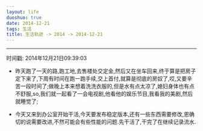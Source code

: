 ```yaml
---
layout: life
duoshuo: true
date: 2014-12-21
tags: 生活
title: 生活轨迹 -> 2014 -> 2014-12-21
---
```


******

时间戳: 2014年12月21日09:39:03

*  昨天跑了一天的路,跑工地,去售楼处交定金,然后又在坐车回来,终于算是把房子定下来了,下周有时间在跑一跑手续,交上首付,就算是彻底的房奴了,哎,又要辛苦一段时间了;做晚上本来想着洗洗衣服的,但是水有点太凉了,媳妇身体也有点不舒服,so,我们就一起看了一会电视剧,他看他的娱乐节目,我看我的美剧,然后就睡觉了;

*  今天又来到办公室开始干活,今天要发布稳定版本,还有一些东西需要修改,恩确切的说需要改进,不然可能会有些性能的问题.先干活了,干完了在继续记录流水.
